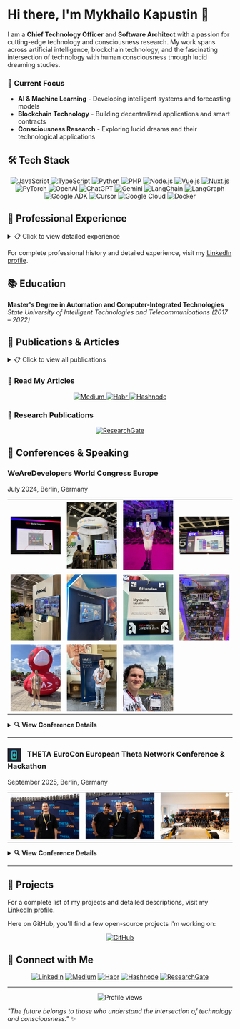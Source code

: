 # Hi there, I'm Mykhailo Kapustin 👋

I am a **Chief Technology Officer** and **Software Architect** with a passion for cutting-edge technology and consciousness research. My work spans across artificial intelligence, blockchain technology, and the fascinating intersection of technology with human consciousness through lucid dreaming studies.

### 🎯 Current Focus
- **AI & Machine Learning** - Developing intelligent systems and forecasting models
- **Blockchain Technology** - Building decentralized applications and smart contracts  
- **Consciousness Research** - Exploring lucid dreams and their technological applications

## 🛠️ Tech Stack

<div align="center">

![JavaScript](https://img.shields.io/badge/JavaScript-F7DF1E?style=for-the-badge&logo=javascript&logoColor=black)
![TypeScript](https://img.shields.io/badge/TypeScript-007ACC?style=for-the-badge&logo=typescript&logoColor=white)
![Python](https://img.shields.io/badge/Python-3776AB?style=for-the-badge&logo=python&logoColor=white)
![PHP](https://img.shields.io/badge/PHP-777BB4?style=for-the-badge&logo=php&logoColor=white)
![Node.js](https://img.shields.io/badge/Node.js-43853D?style=for-the-badge&logo=node.js&logoColor=white)
![Vue.js](https://img.shields.io/badge/Vue.js-4FC08D?style=for-the-badge&logo=vue.js&logoColor=white)
![Nuxt.js](https://img.shields.io/badge/Nuxt.js-00DC82?style=for-the-badge&logo=nuxt.js&logoColor=white)
![PyTorch](https://img.shields.io/badge/PyTorch-EE4C2C?style=for-the-badge&logo=pytorch&logoColor=white)
![OpenAI](https://img.shields.io/badge/OpenAI-412991?style=for-the-badge&logo=openai&logoColor=white)
![ChatGPT](https://img.shields.io/badge/ChatGPT-00A67E?style=for-the-badge&logo=openai&logoColor=white)
![Gemini](https://img.shields.io/badge/Gemini-4285F4?style=for-the-badge&logo=google&logoColor=white)
![LangChain](https://img.shields.io/badge/LangChain-1C3C3C?style=for-the-badge&logo=langchain&logoColor=white)
![LangGraph](https://img.shields.io/badge/LangGraph-FF6B6B?style=for-the-badge&logo=graphql&logoColor=white)
![Google ADK](https://img.shields.io/badge/Google_ADK-4285F4?style=for-the-badge&logo=google&logoColor=white)
![Cursor](https://img.shields.io/badge/Cursor-000000?style=for-the-badge&logo=cursor&logoColor=white)
![Google Cloud](https://img.shields.io/badge/Google_Cloud-4285F4?style=for-the-badge&logo=google-cloud&logoColor=white)
![Docker](https://img.shields.io/badge/Docker-2496ED?style=for-the-badge&logo=docker&logoColor=white)

</div>

## 🏢 Professional Experience

<details>
<summary>📋 Click to view detailed experience</summary>

### **Co-Founder & CTO** at Advanced Scientific Research Projects (ASRP.media)
*April 2023 – Present · 2 yrs 7 mos*

**Key Achievements Over 18 Months:**
- 🧠 **Kapustin's Marker Algorithm**: Innovative algorithm for analyzing dream content
- 🎓 **Educational Platform**: Multifunctional platform with diverse courses and programs
- 🌐 **ASRP.tech Website**: Official website with ecosystem product links
- 🤖 **Arcanum12thBot**: Telegram bot for dream journal and educational platform access
- 📱 **Telegram Mini Application**: Lightweight app for quick service access
- 📝 **Dream Journal**: Tool for recording and analyzing dreams
- ⚙️ **Microservices Infrastructure**: Event handling, mailing, queues, SMS systems
- 📰 **ASRP.media**: Information platform for dream research and consciousness studies
- 🔬 **ASRP.science**: Platform for publishing and sharing research findings
- 💰 **Kapusta Cryptocurrency**: Internal ecosystem cryptocurrency

**Additional Responsibilities:**
- Research processing and client acquisition
- Organizing conferences with scientists
- Recruiting and mentoring junior developers
- Project management and investor negotiations
- Partner integrations and payment system setups

### **Senior AI/ML Engineer** at Woolf
*April 2025 – September 2025 · 6 mos (Contract)*

- 🤖 Designed and implemented MVP LLM-agent prototype using Google ADK
- 🏗️ Acted as lead architect for educational assessment AI applications
- 📊 Delivered insights on LLM agent capabilities and limitations in EdTech
- 📚 Contributed to knowledge transfer and partner enablement

### **Senior Back-end Developer** at LAB325 - Product Engineering
*July 2021 – April 2023 · 1 yr 10 mos*

- ⚡ Engineered robust backend solutions with enhanced performance and scalability
- 🔧 Developed high-performance systems using modern technologies

### **Team Lead & Senior Back-end Developer** at MOB.325
*July 2021 – April 2023 · 1 yr 10 mos*

- 👥 Led development teams and managed complex projects
- 🚀 Delivered scalable backend solutions

### **Senior Back-end Developer** at Provectus
*April 2021 – July 2021 · 4 mos*

- 🔧 Developed backend solutions using PHP and Laravel
- ⚡ Enhanced system performance and scalability

### **Team Lead & Senior Back-end Developer** at Coelix
*August 2020 – April 2021 · 9 mos*

- 🏢 Transitioned company from WordPress-focused to full-scale custom software solutions
- 👥 Assembled and led development team for complex projects
- 🎯 Successfully delivered three major client projects
- 📈 Expanded company's service offerings and client base

### **Web Full Stack Developer** at Ephyros
*February 2020 – July 2020 · 6 mos*

- 🌐 Developed full-stack web applications using PHP and Laravel
- 🔧 Built scalable and maintainable solutions

### **Web Full Stack Developer** at HYS Enterprise
*September 2018 – February 2020 · 1 yr 6 mos*

- 🏢 Key developer for corporate website
- 🔧 Maintained and enhanced web applications
- 📈 Contributed to company's digital presence

### **Web Full Stack Developer** at Top Agent
*January 2018 – September 2018 · 9 mos*

- ✈️ Developed comprehensive travel management platform
- 🎯 Integrated flight booking, taxi services, hotel reservations
- 💰 Implemented cost analysis and payment systems
- 📊 Created reporting and ticketing systems

### **Web Full Stack Developer** at PHP-academy
*July 2017 – December 2017 · 6 mos*

- 🏗️ Developed robust website engine from scratch
- 🌐 Created websites and provided ongoing support
- 🔧 Ensured optimal performance and security

### **Back-end Developer & Manager Account** at SuperMediaAds
*June 2016 – November 2016 · 6 mos*

- 📱 Managed mobile account operations
- 🤝 Identified partners and promotion opportunities
- 🔗 Integrated partner APIs using PHP
- 💼 Balanced technical development with business partnerships

</details>

For complete professional history and detailed experience, visit my [LinkedIn profile](https://www.linkedin.com/in/mykhailo-kapustin-55885612a).

## 📚 Education

**Master's Degree in Automation and Computer-Integrated Technologies**  
*State University of Intelligent Technologies and Telecommunications (2017 – 2022)*

## 📖 Publications & Articles

<details>
<summary>📋 Click to view all publications</summary>

### 🔬 **Research Publications (2024-2025)**

**["Technological Transformations, Formation of GMS and GFS"](https://www.researchgate.net/publication/370123456_Technological_Transformations_Formation_of_GMS_Global_Mental_System_and_GFS_Global_Forecasting_System_-_Right-Brain_Technologies_Based_on_Biological_Entities_with_Consciousness_Artificial_Intelligence_Quantum_Computing_and_Blockchain_Banchenko-Market_Global_Market_of_Lucid_Dreams_and_Other_Transcendental_States_of_Consciousness)** *(February 2025)*
- *Journal of Investment, Banking and Finance*
- Exploring "right-brain technologies" integrating consciousness, AI, quantum computing, and blockchain

**["The methodology for diagnosing and managing stress developed by Grivtsova"](https://www.researchgate.net/publication/370123456_Technological_Transformations_Formation_of_GMS_Global_Mental_System_and_GFS_Global_Forecasting_System_-_Right-Brain_Technologies_Based_on_Biological_Entities_with_Consciousness_Artificial_Intelligence_Quantum_Computing_and_Blockchain_Banchenko-Market_Global_Market_of_Lucid_Dreams_and_Other_Transcendental_States_of_Consciousness)** *(July 2024)*
- *American Journal of Medical and Clinical Research & Reviews*
- Stress management methodology and lucid dream induction framework

**["Forecasting Social, Geopolitical, and Economic Events Using the 'Banchenko-Technology'"](https://www.researchgate.net/publication/370123456_Technological_Transformations_Formation_of_GMS_Global_Mental_System_and_GFS_Global_Forecasting_System_-_Right-Brain_Technologies_Based_on_Biological_Entities_with_Consciousness_Artificial_Intelligence_Quantum_Computing_and_Blockchain_Banchenko-Market_Global_Market_of_Lucid_Dreams_and_Other_Transcendental_States_of_Consciousness)** *(June 2024)*
- *Japan Journal of Research*
- Banchenko Algorithm and Mnemonic Synchronization for event prediction

**["Application of Banchenko's Mnemonic Dream Synchronization Method"](https://www.researchgate.net/publication/370123456_Technological_Transformations_Formation_of_GMS_Global_Mental_System_and_GFS_Global_Forecasting_System_-_Right-Brain_Technologies_Based_on_Biological_Entities_with_Consciousness_Artificial_Intelligence_Quantum_Computing_and_Blockchain_Banchenko-Market_Global_Market_of_Lucid_Dreams_and_Other_Transcendental_States_of_Consciousness)** *(January 2024)*
- *International Internal Medicine Journal*
- AI Dream Matching Model for synchronized lucid dreaming

### 📝 **Technical Articles (2023-2025)**

**["Google ADK and Startup Technical Guide: AI Agents"](https://medium.com/@kapustinomm/google-adk-and-startup-technical-guide-ai-agents-how-google-is-redefining-the-way-ai-agents-are-built-123456789)** *(October 2025)*
- Published on: [Medium](https://medium.com/@kapustinomm/google-adk-and-startup-technical-guide-ai-agents-how-google-is-redefining-the-way-ai-agents-are-built-123456789) | [Hashnode](https://hashnode.com/@kapustinomm) | [Habr](https://habr.com/en/users/kapustinomm/)
- Google's roadmap for building agentic systems and engineering platforms

**["My First AI & Blockchain Hackathon: Building the Global Forecasting System"](https://medium.com/@kapustinomm/my-first-ai-blockchain-hackathon-building-the-global-forecasting-system-at-theta-eurocon-in-aab842d63625)** *(September 2025)*
- Published on: [Medium](https://medium.com/@kapustinomm/my-first-ai-blockchain-hackathon-building-the-global-forecasting-system-at-theta-eurocon-in-aab842d63625) | [Hashnode](https://hashnode.com/@kapustinomm) | [Habr](https://habr.com/en/users/kapustinomm/)
- Theta EuroCon Hackathon experience and GFS prototype development

**["Building a Resume Matcher with tRPC, NLP, and Vertex AI"](https://medium.com/@kapustinomm/building-a-resume-matcher-with-trpc-nlp-and-vertex-ai-1122334455)** *(September 2025)*
- Published on: [Medium](https://medium.com/@kapustinomm/building-a-resume-matcher-with-trpc-nlp-and-vertex-ai-1122334455) | [Hashnode](https://hashnode.com/@kapustinomm) | [Habr](https://habr.com/en/users/kapustinomm/)
- Technical implementation using tRPC, TypeScript, and Google Vertex AI

**["My Personal Exam: How I Built an MVP LLM Agent on Google ADK"](https://medium.com/@kapustinomm/my-personal-exam-how-i-built-an-mvp-llm-agent-on-google-adk-90c246ab9c2a)** *(September 2025)*
- Published on: [Medium](https://medium.com/@kapustinomm/my-personal-exam-how-i-built-an-mvp-llm-agent-on-google-adk-90c246ab9c2a) | [Hashnode](https://hashnode.com/@kapustinomm) | [Habr](https://habr.com/en/users/kapustinomm/)
- Personal experience developing LLM agents in educational scenarios

**["Docling in Working with Texts, Languages, and Knowledge"](https://medium.com/@kapustinomm/docling-in-working-with-texts-languages-and-knowledge-123456789)** *(August 2025)*
- Published on: [Medium](https://medium.com/@kapustinomm/docling-in-working-with-texts-languages-and-knowledge-123456789) | [Hashnode](https://hashnode.com/@kapustinomm) | [Habr](https://habr.com/en/users/kapustinomm/)
- Professional overview of Docling for linguistic and textual data

**["How to Integrate Google ADK with a Custom Interface"](https://hashnode.com/@kapustinomm/how-to-integrate-google-adk-with-a-custom-interface-123456789)** *(July-August 2025)*
- Published on: [Hashnode](https://hashnode.com/@kapustinomm/how-to-integrate-google-adk-with-a-custom-interface-123456789) | [Habr](https://habr.com/en/users/kapustinomm/)
- Step-by-step guide with code examples and deployment strategies

### 🌐 **Popular Science & Technology Articles**

**["Lucid dreams and VR: Swiss Olympic team training in dreams"](https://tproger.ru/articles/lucid-dreams-and-vr-swiss-olympic-team-training-in-dreams/)** *(December 2024)*
- *Tproger* - VR and conscious dreams in sports training

**["Brain–computer interface (BCI) in HR: How Technology is Changing Recruitment"](https://tproger.ru/articles/brain-computer-interface-bci-in-hr-how-technology-is-changing-recruitment/)** *(December 2024)*
- *Tproger* - Neural interfaces and recruitment automation

**["Sleep and Code: How Vivid Dreams Inspire Programmers"](https://tproger.ru/articles/sleep-and-code-how-vivid-dreams-inspire-programmers/)** *(October 2024)*
- *Tproger* - The connection between dreams and programming creativity

**["The Economics of Dreams: How Our Dreams Influence Global Markets"](https://samara.aif.ru/society/science/ekonomika_snov_kak_nashi_sny_vliyayut_na_globalnye_rynki)** *(May 2024)*
- *Аргументы и факты* - Dream market and economic impact

**["From Pet Project to Scientific Research: Path to True Innovation"](https://tproger.ru/articles/from-pet-project-to-scientific-research-path-to-true-innovation/)** *(October 2023)*
- *Tproger* - Evolution from personal projects to scientific research

**["Future Technologies: A Glimpse into Innovation"](https://tproger.ru/articles/future-technologies-a-glimpse-into-innovation/)** *(October 2023)*
- *Tproger* - AI, Quantum Computing, and Neurointerfaces

**["AI and Lucid Dreaming: Exploring New Opportunities"](https://tproger.ru/articles/ai-and-lucid-dreaming-exploring-new-opportunities/)** *(June 2023)*
- *Tproger* - ASRP's AI model for dream analysis

### 📊 **Academic Research (2018)**

**["A STUDY OF SOFTWARE DEVELOPMENT TOOLS REQUIRED IN THE JOB MARKET"](https://www.researchgate.net/publication/370123456_A_STUDY_OF_SOFTWARE_DEVELOPMENT_TOOLS_THAT_ARE_REQUIRED_IN_THE_JOB_MARKET_IN_UKRAINE_AND_THE_WORLD)** *(December 2018)*
- *Proceedings of the O S Popov ОNAT*
- Analysis of programming languages and frameworks in Ukrainian and global IT markets

</details>

### 📝 **Read My Articles**
<div align="center">
  <a href="https://medium.com/@kapustinomm">
    <img src="https://img.shields.io/badge/Medium-12100E?style=for-the-badge&logo=medium&logoColor=white" alt="Medium" />
  </a>
  <a href="https://habr.com/en/users/kapustinomm/">
    <img src="https://img.shields.io/badge/Habr-65A3BE?style=for-the-badge&logo=habr&logoColor=white" alt="Habr" />
  </a>
  <a href="https://hashnode.com/@kapustinomm">
    <img src="https://img.shields.io/badge/Hashnode-2962FF?style=for-the-badge&logo=hashnode&logoColor=white" alt="Hashnode" />
  </a>
</div>

### 🔬 **Research Publications**
<div align="center">
  <a href="https://www.researchgate.net/profile/Mykhailo-Kapustin">
    <img src="https://img.shields.io/badge/ResearchGate-00CCBB?style=for-the-badge&logo=researchgate&logoColor=white" alt="ResearchGate" />
  </a>
</div>

## 🎤 Conferences & Speaking

### WeAreDevelopers World Congress Europe

July 2024, Berlin, Germany

<table align="center">
  <tr>
    <td align="center">
      <img src="conferences/WeAreDevelopers/1722419215344.jpeg" alt="WeAreDevelopers Conference Photo 1" width="150" />
    </td>
    <td align="center">
      <img src="conferences/WeAreDevelopers/1722419216254.jpeg" alt="WeAreDevelopers Conference Photo 2" width="150" />
    </td>
    <td align="center">
      <img src="conferences/WeAreDevelopers/1722419216485.jpeg" alt="WeAreDevelopers Conference Photo 3" width="150" />
    </td>
    <td align="center">
      <img src="conferences/WeAreDevelopers/1722419217967.jpeg" alt="WeAreDevelopers Conference Photo 4" width="150" />
    </td>
  </tr>
  <tr>
    <td align="center">
      <img src="conferences/WeAreDevelopers/1722419228046.jpeg" alt="WeAreDevelopers Conference Photo 5" width="150" />
    </td>
    <td align="center">
      <img src="conferences/WeAreDevelopers/1722419228989.jpeg" alt="WeAreDevelopers Conference Photo 6" width="150" />
    </td>
    <td align="center">
      <img src="conferences/WeAreDevelopers/1722419229377.jpeg" alt="WeAreDevelopers Conference Photo 7" width="150" />
    </td>
    <td align="center">
      <img src="conferences/WeAreDevelopers/1722419229683.jpeg" alt="WeAreDevelopers Conference Photo 8" width="150" />
    </td>
  </tr>
  <tr>
    <td align="center">
      <img src="conferences/WeAreDevelopers/1722419230725.jpeg" alt="WeAreDevelopers Conference Photo 9" width="150" />
    </td>
    <td align="center">
      <img src="conferences/WeAreDevelopers/1722419231929.jpeg" alt="WeAreDevelopers Conference Photo 10" width="150" />
    </td>
    <td align="center">
      <img src="conferences/WeAreDevelopers/2025-09-24 12.17.53.jpg" alt="WeAreDevelopers Conference Photo 11" width="150" />
    </td>
    <td align="center">
    </td>
  </tr>
</table>

<details>
<summary><b>🔍 View Conference Details</b></summary>

**Event Details:**
- **Focus Areas:** Software Development, Technology Innovation, Developer Community
- **Location:** WeAreDevelopers World Congress Europe
- **Participation:** Conference attendance and networking

**My Experience:**
- 🎯 **Technology Insights:** Gained valuable insights into latest development trends
- 🏆 **Networking:** Connected with developers and industry professionals
- 🤝 **Knowledge Sharing:** Participated in technical discussions and workshops

*<sub>Click on any photo above to view full size</sub>*

</details>

---

### <img src="conferences/theta-eurocon-2025/logo.jpeg" alt="THETA EuroCon Logo" width="30" height="30" style="vertical-align: middle; margin-right: 10px;" /> THETA EuroCon European Theta Network Conference & Hackathon

September 2025, Berlin, Germany

<table align="center">
  <tr>
    <td align="center">
      <img src="conferences/theta-eurocon-2025/2025-09-14 13.24.15.jpg" alt="THETA EuroCon Conference Photo 4" width="180" />
    </td>
    <td align="center">
      <img src="conferences/theta-eurocon-2025/2025-09-14 13.22.51.jpg" alt="THETA EuroCon Conference Photo 2" width="180" />
    </td>
    <td align="center">
      <img src="conferences/theta-eurocon-2025/2025-09-14 13.23.07.jpg" alt="THETA EuroCon Conference Photo 3" width="180" />
    </td>
  </tr>
</table>

<details>
<summary><b>🔍 View Conference Details</b></summary>

**Event Details:**
- **Focus Areas:** Blockchain, Hackathon, AI, LLM, Cloud Infrastructure
- **Location:** European Theta Network Conference
- **Participation:** Live pitch presentation and hackathon participation

**My Contribution:**
- 🎯 **Live Pitch Presentation:** Delivered a compelling presentation on my project
- 🏆 **Hackathon Participation:** Built innovative solutions combining AI and blockchain technologies
- 🤝 **Networking:** Connected with industry leaders and fellow innovators

**Related Content:**
- 📝 **Article:** ["My First AI & Blockchain Hackathon: Building the Global Forecasting System"](https://medium.com/@kapustinomm/my-first-ai-blockchain-hackathon-building-the-global-forecasting-system-at-theta-eurocon-in-aab842d63625)
- 🎥 **Live Pitch Video:** [YouTube Presentation](https://www.youtube.com/watch?v=8ubUtSxpi-g)

*<sub>Click on any photo above to view full size</sub>*

</details>

---

## 💼 Projects

For a complete list of my projects and detailed descriptions, visit my [LinkedIn profile](https://www.linkedin.com/in/mykhailo-kapustin-55885612a).

Here on GitHub, you'll find a few open-source projects I'm working on:

<div align="center">
  <a href="https://github.com/Kapustin2000">
    <img src="https://img.shields.io/badge/GitHub-181717?style=for-the-badge&logo=github&logoColor=white" alt="GitHub" />
  </a>
</div>

## 🤝 Connect with Me

<div align="center">

[![LinkedIn](https://img.shields.io/badge/LinkedIn-0077B5?style=for-the-badge&logo=linkedin&logoColor=white)](https://www.linkedin.com/in/mykhailo-kapustin-55885612a)
[![Medium](https://img.shields.io/badge/Medium-12100E?style=for-the-badge&logo=medium&logoColor=white)](https://medium.com/@kapustinomm)
[![Habr](https://img.shields.io/badge/Habr-65A3BE?style=for-the-badge&logo=habr&logoColor=white)](https://habr.com/en/users/kapustinomm/)
[![Hashnode](https://img.shields.io/badge/Hashnode-2962FF?style=for-the-badge&logo=hashnode&logoColor=white)](https://hashnode.com/@kapustinomm)
[![ResearchGate](https://img.shields.io/badge/ResearchGate-00CCBB?style=for-the-badge&logo=researchgate&logoColor=white)](https://www.researchgate.net/profile/Mykhailo-Kapustin)

</div>

---

<div align="center">
  <img src="https://komarev.com/ghpvc/?username=Kapustin2000&label=Profile%20views&color=0e75b6&style=flat" alt="Profile views" />
</div>

*"The future belongs to those who understand the intersection of technology and consciousness."* ✨
